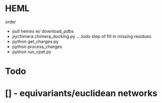 # HEML


order 
- pull hemes w/ download_pdbs
- pychimera chimera_docking.py
....todo step of fill in missing residues
- python get_charges.py
- python process_charges
- python run_cpet.py 

# Todo 
# [] - equivariants/euclidean networks